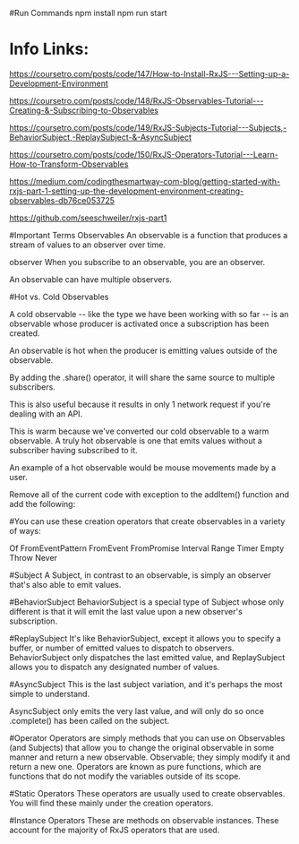 #Run Commands
npm install
npm run start


# Info Links:
https://coursetro.com/posts/code/147/How-to-Install-RxJS---Setting-up-a-Development-Environment

https://coursetro.com/posts/code/148/RxJS-Observables-Tutorial---Creating-&-Subscribing-to-Observables

https://coursetro.com/posts/code/149/RxJS-Subjects-Tutorial---Subjects,-BehaviorSubject,-ReplaySubject-&-AsyncSubject

https://coursetro.com/posts/code/150/RxJS-Operators-Tutorial---Learn-How-to-Transform-Observables

https://medium.com/codingthesmartway-com-blog/getting-started-with-rxjs-part-1-setting-up-the-development-environment-creating-observables-db76ce053725

https://github.com/seeschweiler/rxjs-part1

#Important Terms
Observables
            An observable is a function that produces a stream of values to an observer over time. 

observer
            When you subscribe to an observable, you are an observer.

An observable can have multiple observers.

#Hot vs. Cold Observables

A cold observable -- like the type we have been working with so far -- is an observable whose producer is activated once a subscription has been created.

An observable is hot when the producer is emitting values outside of the observable.

By adding the .share() operator, it will share the same source to multiple subscribers.

This is also useful because it results in only 1 network request if you're dealing with an API.

This is warm because we've converted our cold observable to a warm observable. A truly hot observable is one that emits values without a subscriber having subscribed to it. 

An example of a hot observable would be mouse movements made by a user.

Remove all of the current code with exception to the addItem() function and add the following:

#You can use these creation operators that create observables in a variety of ways:

Of
FromEventPattern
FromEvent
FromPromise
Interval
Range
Timer
Empty
Throw
Never

#Subject
A Subject, in contrast to an observable, is simply an observer that's also able to emit values. 

#BehaviorSubject
BehaviorSubject is a special type of Subject whose only different is that it will emit the last value upon a new observer's subscription.

#ReplaySubject
It's like BehaviorSubject, except it allows you to specify a buffer, or number of emitted values to dispatch to observers. BehaviorSubject only dispatches the last emitted value, and ReplaySubject allows you to dispatch any designated number of values.

#AsyncSubject
This is the last subject variation, and it's perhaps the most simple to understand.

AsyncSubject only emits the very last value, and will only do so once .complete() has been called on the subject.


#Operator
Operators are simply methods that you can use on Observables (and Subjects) that allow you to change the original observable in some manner and return a new observable. 
Observable; they simply modify it and return a new one. Operators are known as pure functions, which are functions that do not modify the variables outside of its scope.   

#Static Operators
These operators are usually used to create observables. You will find these mainly under the creation operators.

#Instance Operators
These are methods on observable instances. These account for the majority of RxJS operators that are used.



